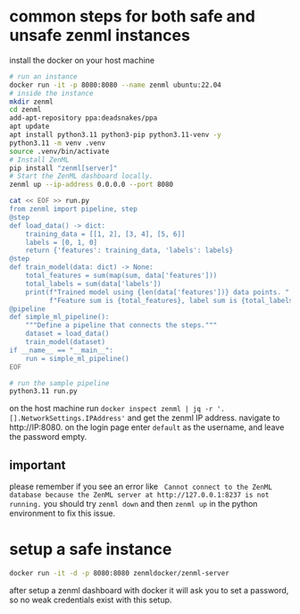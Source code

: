 
# common steps for both safe and unsafe zenml instances
install the docker on your host machine
```bash
# run an instance
docker run -it -p 8080:8080 --name zenml ubuntu:22.04
# inside the instance
mkdir zenml
cd zenml
add-apt-repository ppa:deadsnakes/ppa
apt update
apt install python3.11 python3-pip python3.11-venv -y
python3.11 -m venv .venv
source .venv/bin/activate
# Install ZenML
pip install "zenml[server]"
# Start the ZenML dashboard locally.
zenml up --ip-address 0.0.0.0 --port 8080

cat << EOF >> run.py
from zenml import pipeline, step
@step
def load_data() -> dict:
    training_data = [[1, 2], [3, 4], [5, 6]]
    labels = [0, 1, 0]
    return {'features': training_data, 'labels': labels}
@step
def train_model(data: dict) -> None:
    total_features = sum(map(sum, data['features']))
    total_labels = sum(data['labels'])
    print(f"Trained model using {len(data['features'])} data points. "
          f"Feature sum is {total_features}, label sum is {total_labels}")
@pipeline
def simple_ml_pipeline():
    """Define a pipeline that connects the steps."""
    dataset = load_data()
    train_model(dataset)
if __name__ == "__main__":
    run = simple_ml_pipeline()
EOF

# run the sample pipeline
python3.11 run.py
```
on the host machine run `docker inspect zenml | jq -r '.[].NetworkSettings.IPAddress'` and get the zenml IP address. navigate to http://IP:8080. on the login page enter `default` as the username, and leave the password empty.

## important
please remember if you see an error like ` Cannot connect to the ZenML database because the ZenML server at http://127.0.0.1:8237 is not running.` you should try `zenml down` and then `zenml up` in the python environment to fix this issue.

# setup a safe instance
```bash
docker run -it -d -p 8080:8080 zenmldocker/zenml-server
```
after setup a zenml dashboard with docker it will ask you to set a password, so no weak credentials exist with this setup.
